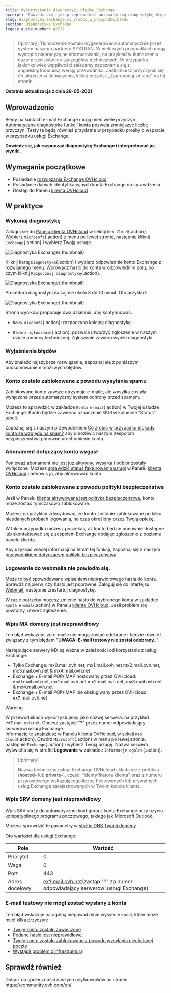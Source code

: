 ```yaml
---
title: Wykorzystanie diagnostyki błędów Exchange
excerpt: 'Dowiedz się, jak przeprowadzić automatyczną diagnostykę błędów na kontach Exchange'
slug: diagnostyka_exchange_co_zrobic_w_przypadku_bledu
section: Diagnostyka Exchange
legacy_guide_number: g2277
---
```


> [!primary]
> Tłumaczenie zostało wygenerowane automatycznie przez system naszego partnera SYSTRAN. W niektórych przypadkach mogą wystąpić nieprecyzyjne sformułowania, na przykład w tłumaczeniu nazw przycisków lub szczegółów technicznych. W przypadku jakichkolwiek wątpliwości zalecamy zapoznanie się z angielską/francuską wersją przewodnika. Jeśli chcesz przyczynić się do ulepszenia tłumaczenia, kliknij przycisk „Zaproponuj zmianę” na tej stronie.
>

**Ostatnia aktualizacja z dnia 28-05-2021**

## Wprowadzenie

Błędy na kontach e-mail Exchange mogą mieć wiele przyczyn. Automatyczna diagnostyka funkcji konta pozwala zmniejszyć liczbę przyczyn. Testy te będą również przydatne w przypadku prośby o wsparcie w przypadku usługi Exchange.

**Dowiedz się, jak rozpocząć diagnostykę Exchange i interpretować jej wyniki.**

## Wymagania początkowe

- Posiadanie [rozwiązania Exchange OVHcloud](https://www.ovhcloud.com/pl/emails/hosted-exchange/)
- Posiadanie danych identyfikacyjnych konta Exchange do sprawdzenia
- Dostęp do Panelu [klienta OVHcloud](https://www.ovh.com/auth/?action=gotomanager&from=https://www.ovh.pl/&ovhSubsidiary=pl)

## W praktyce

### Wykonaj diagnostykę

Zaloguj się do [Panelu klienta OVHcloud](https://www.ovh.com/auth/?action=gotomanager&from=https://www.ovh.pl/&ovhSubsidiary=pl) w sekcji `Web Cloud`{.action}. Wybierz `Microsoft`{.action} z menu po lewej stronie, następnie kliknij `Exchange`{.action} i wybierz Twoją usługę.

![Diagnostyka Exchange](images/img_4450.png){.thumbnail}

Kliknij kartę `Diagnostyka`{.action} i wybierz odpowiednie konto Exchange z rozwijanego menu. Wprowadź hasło do konta w odpowiednim polu, po czym kliknij `Rozpocznij diagnostykę`{.action}.

![Diagnostyka Exchange](images/img_4451.png){.thumbnail}

Procedura diagnostyczna zajmie około 3 do 10 minut. Oto przykład:

![Diagnostyka Exchange](images/img_4471.png){.thumbnail}

Strona wyników proponuje dwa działania, aby kontynuować:

- `Nowa diagnoza`{.action}: rozpoczyna kolejną diagnostykę.

- `Utwórz zgłoszenie`{.action}: pozwala utworzyć zgłoszenie w naszym dziale pomocy technicznej. Zgłoszenie zawiera wyniki diagnostyki.

### Wyjaśnienia błędów

Aby znaleźć najszybsze rozwiązanie, zapoznaj się z poniższym podsumowaniem możliwych błędów.

### Konto zostało zablokowane z powodu wysyłania spamu <a name="blocked"></a>

Zablokowane konto zawsze otrzymuje e-maile, ale wysyłka została wyłączona przez automatyczny system ochrony przed spamem.

Możesz to sprawdzić w zakładce `Konta e-mail`{.action} w Twojej usłudze Exchange. Konto będzie zawierać oznaczenie `SPAM` w kolumnie "Status" tabeli.

Zapoznaj się z naszym przewodnikiem [Co zrobić w przypadku blokady konta ze względu na spam?](../blokada-za-spam/) aby umożliwić naszym zespołom bezpieczeństwa ponowne uruchomienie konta.

### Abonament dotyczący konta wygasł <a name="expired"></a>

Ponieważ abonament nie jest już aktywny, wysyłka i odbiór zostały wyłączone. Możesz [sprawdzić status fakturowania usługi](../zarzadzanie-fakturowanie-exchange/) w Panelu [klienta OVHcloud](https://www.ovh.com/auth/?action=gotomanager&from=https://www.ovh.pl/&ovhSubsidiary=pl) i odnowić ją, aby aktywować konto.

### Konto zostało zablokowane z powodu polityki bezpieczeństwa

Jeśli w Panelu [klienta aktywowana jest polityka bezpieczeństwa](https://www.ovh.com/auth/?action=gotomanager&from=https://www.ovh.pl/&ovhSubsidiary=pl), konto może zostać tymczasowo zablokowane.

Możesz na przykład zdecydować, że konto zostanie zablokowane po kilku nieudanych próbach logowania, na czas określony przez Twoją opiekę.

W takim przypadku możesz poczekać, aż konto będzie ponownie dostępne lub skontaktować się z zespołem Exchange dodając zgłoszenie z poziomu panelu klienta.

Aby uzyskać więcej informacji na temat tej funkcji, zapoznaj się z naszym [przewodnikiem dotyczącym polityki bezpieczeństwa](../zarzadzanie-polityka-bezpieczenstwa-exchange/).

### Logowanie do webmaila nie powiodło się. <a name="password"></a>

Może to być spowodowane wpisaniem nieprawidłowego hasła do konta. Sprawdź najpierw, czy hasło jest poprawne. Zaloguj się do interfejsu [Webmail](../exchange_2016_przewodnik_dotyczacy_korzystania_z_outlook_web_app/), następnie zrestartuj diagnostykę.

W razie potrzeby możesz zmienić hasło do wybranego konta w zakładce `Konta e-mail`{.action} w Panelu [klienta OVHcloud](https://www.ovh.com/auth/?action=gotomanager&from=https://www.ovh.pl/&ovhSubsidiary=pl). Jeśli problem się powtórzy, utwórz zgłoszenie.

### Wpis MX domeny jest nieprawidłowy

Ten błąd wskazuje, że e-maile nie mogą zostać odebrane i będzie również związany z tym błędem "**UWAGA: E-mail testowy nie został odebrany.** ".

Następujące serwery MX są ważne w zależności od korzystania z usługi Exchange:

- Tylko Exchange: mx0.mail.ovh.net, mx1.mail.ovh.net mx2.mail.ovh.net, mx3.mail.ovh.net & mx4.mail.ovh.net
- Exchange + E-mail POP/IMAP hostowany przez OVHcloud: mx0.mail.ovh.net, mx1.mail.ovh.net mx2.mail.ovh.net, mx3.mail.ovh.net & mx4.mail.ovh.net
- Exchange + E-mail POP/IMAP nie obsługiwany przez OVHcloud: ex<b>?</b>.mail.ovh.net

<a name="hostname"></a>

> [!warning]
> W przewodnikach wykorzystujemy jako nazwę serwera: na przykład ex<b>?</b>.mail.ovh.net. Chcesz zastąpić "?" przez numer odpowiadający serwerowi usługi Exchange.<br>
> Informacje te znajdziesz w Panelu klienta OVHcloud, w sekcji `Web Cloud`{.action}.  Otwórz `Microsoft`{.action} w menu po lewej stronie, następnie `Exchange`{.action} i wybierz Twoją usługę. Nazwa serwera wyświetla się w strefie **Logowanie** w zakładce `Informacje ogólne`{.action}.
>

> [!primary]
>
> Nazwa techniczna usługi Exchange OVHcloud składa się z prefiksu (**hosted-** lub **private-**), części "identyfikatora klienta" oraz z numeru przyrostowego wskazującego liczbę hostowanych lub prywatnych usług Exchange zarejestrowanych w Twoim koncie klienta.
>

### Wpis SRV domeny jest nieprawidłowy

Wpis SRV służy do automatycznej konfiguracji konta Exchange przy użyciu kompatybilnego programu pocztowego, takiego jak Microsoft Outlook.

Możesz sprawdzić te parametry w [strefie DNS Twojej domeny](../../domains/hosting_www_jak_edytowac_strefe_dns/).

Oto wartości dla usługi Exchange:

Pole | Wartość
------------ | -------------
Priorytet | 0
Waga | 0
Port | 443
Adres docelowy | [ex<b>?</b>.mail.ovh.net](#hostname)(zastąp "?" za numer odpowiadający serwerowi usługi Exchange)

### E-mail testowy nie mógł zostać wysłany z konta

Ten błąd wskazuje na ogólną niepowodzenie wysyłki e-maili, które może mieć kilka przyczyn:

- [Twoje konto zostało zawieszone](#expired)
- [Podane hasło jest nieprawidłowe.](#password)
- [Twoje konto zostało zablokowane z powodu wysyłania niechcianej poczty](#blocked)
- [Wystąpił problem z infrastrukturą](http://travaux.ovh.net/?project=31&status=all&perpage=50)

## Sprawdź również

Dołącz do społeczności naszych użytkowników na stronie <https://community.ovh.com/en/>.
